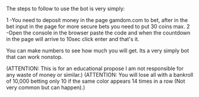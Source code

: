 The steps to follow to use the bot is very simply:

1 -You need to deposit money in the page gamdom.com to bet, after in the bet input in the page for more secure bets you need to put 30 coins max.
2 -Open the console in the browser paste the code and when the countdown in the page will arrive to 10sec click enter and that's it.

You can make numbers to see how much you will get.
Its a very simply bot that can work nonstop.

(ATTENTION: This is for an educational propose I am not responsible for any waste of money or similar.)
(ATTENTION: You will lose all with a bankroll of 10,000 betting only 10 if the same color appears 14 times in a row (Not very common but can happen).)
